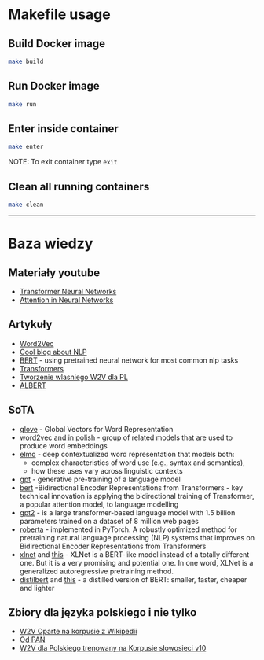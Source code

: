 # Makefile usage

## Build Docker image
```bash
make build
```

## Run Docker image
```bash
make run
```

## Enter inside container
```bash
make enter
```

NOTE: To exit container type `exit`

## Clean all running containers
```bash 
make clean
```

***
# Baza wiedzy
## Materiały youtube
*  [Transformer Neural Networks](https://www.youtube.com/watch?v=TQQlZhbC5ps&fbclid=IwAR0DSwpVBZLzdUTgPSG0HCPfSmk2mCae_i-PtinUNppcjLHjg6Oug4zWFL4)
*  [Attention in Neural Networks](https://www.youtube.com/watch?v=W2rWgXJBZhU&fbclid=IwAR1lcQAOhc3Xz3Y7MNeQ5n7ftpS6ek8x_7o3sFE1fVaEnHTa5lKVIgFnVPE) 

## Artykuły
* [Word2Vec](http://jalammar.github.io/illustrated-word2vec/)
* [Cool blog about NLP](https://openai.com/blog/better-language-models/)
* [BERT](https://ai.googleblog.com/2018/11/open-sourcing-bert-state-of-art-pre.html) - using pretrained neural network for most common nlp tasks
* [Transformers](http://jalammar.github.io/illustrated-transformer/)
* [Tworzenie wlasniego W2V dla PL](http://www.deepdata.pl/uncategorized/przygotowanie-polskiego-modelu-word2vec-z-wykorzystaniem-korpusu-opensubtitles/)
* [ALBERT](https://ai.googleblog.com/2019/12/albert-lite-bert-for-self-supervised.html)
## SoTA 
*   [glove](https://nlp.stanford.edu/projects/glove/) - Global Vectors for Word Representation
*   [word2vec](https://en.wikipedia.org/wiki/Word2vec) [and in polish](http://www.deepdata.pl/uncategorized/przygotowanie-polskiego-modelu-word2vec-z-wykorzystaniem-korpusu-opensubtitles/) - group of related models that are used to produce word embeddings
*   [elmo](https://allennlp.org/elmo) - deep contextualized word representation that models both:
    - complex characteristics of word use (e.g., syntax and semantics), 
    - how these uses vary across linguistic contexts
*   [gpt](https://cdn.openai.com/research-covers/language-unsupervised/language_understanding_paper.pdf) - generative pre-training of a language model  
*   [bert](https://towardsdatascience.com/bert-explained-state-of-the-art-language-model-for-nlp-f8b21a9b6270) -Bidirectional Encoder Representations from Transformers - key technical innovation is applying the bidirectional training of Transformer, a popular attention model, to language modelling
*   [gpt2](https://github.com/openai/gpt-2) - is a large transformer-based language model with 1.5 billion parameters trained on a dataset of 8 million web pages
*   [roberta](https://ai.facebook.com/blog/roberta-an-optimized-method-for-pretraining-self-supervised-nlp-systems/) - implemented in PyTorch. A robustly optimized method for pretraining natural language processing (NLP) systems that improves on Bidirectional Encoder Representations from Transformers
*   [xlnet](https://medium.com/dair-ai/xlnet-outperforms-bert-on-several-nlp-tasks-9ec867bb563b) and [this](https://towardsdatascience.com/what-is-xlnet-and-why-it-outperforms-bert-8d8fce710335) - XLNet is a BERT-like model instead of a totally different one. But it is a very promising and potential one. In one word, XLNet is a generalized autoregressive pretraining method.
*   [distilbert](https://medium.com/huggingface/distilbert-8cf3380435b5) and [this](https://arxiv.org/pdf/1910.01108.pdf) - a distilled version of BERT: smaller, faster, cheaper and lighter 

## Zbiory dla języka polskiego i nie tylko
* [W2V Oparte na korpusie z Wikipedii](https://github.com/Kyubyong/wordvectors)
* [Od PAN](http://clip.ipipan.waw.pl/NationalCorpusOfPolish)
* [W2V dla Polskiego trenowany na Korpusie słowosieci v10](https://clarin-pl.eu/dspace/handle/11321/327)
